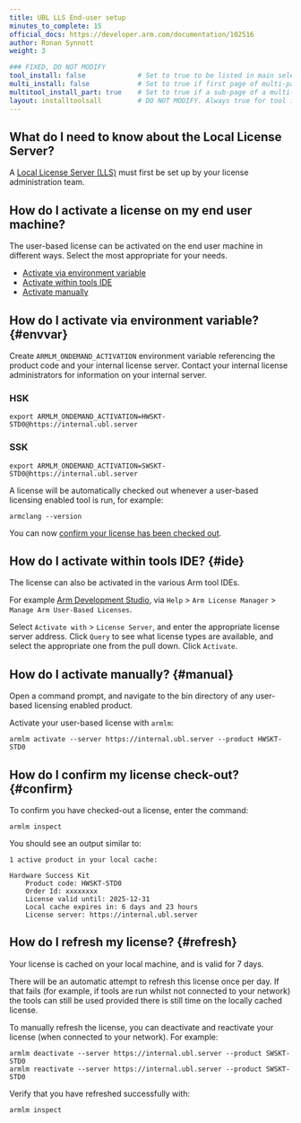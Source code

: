 ```yaml
---
title: UBL LLS End-user setup
minutes_to_complete: 15
official_docs: https://developer.arm.com/documentation/102516
author: Ronan Synnott
weight: 3

### FIXED, DO NOT MODIFY
tool_install: false             # Set to true to be listed in main selection page, else false
multi_install: false            # Set to true if first page of multi-page article, else false
multitool_install_part: true    # Set to true if a sub-page of a multi-page article, else false
layout: installtoolsall         # DO NOT MODIFY. Always true for tool install articles
---
```

## What do I need to know about the Local License Server?

A [Local License Server (LLS)](/install-guides/license/ubl_license_admin/) must first be set up by your license administration team.

## How do I activate a license on my end user machine?

The user-based license can be activated on the end user machine in different ways. Select the most appropriate for your needs.

* [Activate via environment variable](#envvar)
* [Activate within tools IDE](#ide)
* [Activate manually](#manual)

## How do I activate via environment variable? {#envvar}

Create `ARMLM_ONDEMAND_ACTIVATION` environment variable referencing the product code and your internal license server. Contact your internal license administrators for information on your internal server.

### HSK
```console
export ARMLM_ONDEMAND_ACTIVATION=HWSKT-STD0@https://internal.ubl.server
```
### SSK
```console
export ARMLM_ONDEMAND_ACTIVATION=SWSKT-STD0@https://internal.ubl.server
```

A license will be automatically checked out whenever a user-based licensing enabled tool is run, for example:
```command
armclang --version
```
You can now [confirm your license has been checked out](#confirm).

## How do I activate within tools IDE? {#ide}

The license can also be activated in the various Arm tool IDEs.

For example [Arm Development Studio](https://developer.arm.com/Tools%20and%20Software/Arm%20Development%20Studio), via `Help` > `Arm License Manager` > `Manage Arm User-Based Licenses`.

Select `Activate with` > `License Server`, and enter the appropriate license server address. Click `Query` to see what license types are available, and select the appropriate one from the pull down. Click `Activate`.

## How do I activate manually? {#manual}

Open a command prompt, and navigate to the bin directory of any user-based licensing enabled product.

Activate your user-based license with `armlm`:
```console
armlm activate --server https://internal.ubl.server --product HWSKT-STD0
```

## How do I confirm my license check-out? {#confirm}

To confirm you have checked-out a license, enter the command:
```console
armlm inspect
```

You should see an output similar to:
```output
1 active product in your local cache:

Hardware Success Kit
    Product code: HWSKT-STD0
    Order Id: xxxxxxxx
    License valid until: 2025-12-31
    Local cache expires in: 6 days and 23 hours
    License server: https://internal.ubl.server
```

## How do I refresh my license? {#refresh}

Your license is cached on your local machine, and is valid for 7 days.

There will be an automatic attempt to refresh this license once per day. If that fails (for example, if tools are run whilst not connected to your network) the tools can still be used provided there is still time on the locally cached license.

To manually refresh the license, you can deactivate and reactivate your license (when connected to your network). For example:
```command
armlm deactivate --server https://internal.ubl.server --product SWSKT-STD0
armlm reactivate --server https://internal.ubl.server --product SWSKT-STD0
```

Verify that you have refreshed successfully with:
```command
armlm inspect
```
